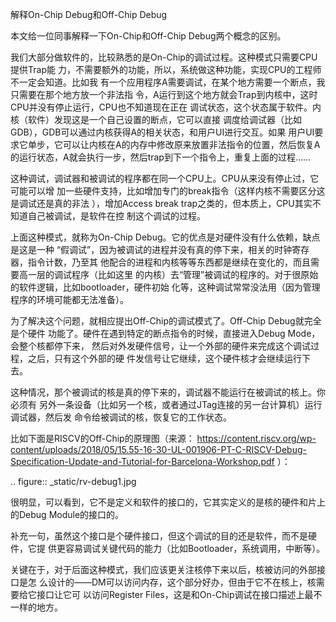     
解释On-Chip Debug和Off-Chip Debug

本文给一位同事解释一下On-Chip和Off-Chip Debug两个概念的区别。

我们大部分做软件的，比较熟悉的是On-Chip的调试过程。这种模式只需要CPU提供Trap能
力，不需要额外的功能，所以，系统做这种功能，实现CPU的工程师不一定会知道。比如我
有一个应用程序A需要调试，在某个地方需要一个断点，我只需要在那个地方放一个非法指
令，A运行到这个地方就会Trap到内核中，这时CPU并没有停止运行，CPU也不知道现在正在
调试状态，这个状态属于软件。内核（软件）发现这是一个自己设置的断点，它可以直接
调度给调试器（比如GDB），GDB可以通过内核获得A的相关状态，和用户UI进行交互。如果
用户UI要求它单步，它可以让内核在A的内存中修改原来放置非法指令的位置，然后恢复A
的运行状态，A就会执行一步，然后trap到下一个指令上，重复上面的过程……

这种调试，调试器和被调试的程序都在同一个CPU上。CPU从来没有停止过，它可能可以增
加一些硬件支持，比如增加专门的break指令（这样内核不需要区分这是调试还是真的非法
），增加Access break trap之类的，但本质上，CPU其实不知道自己被调试，是软件在控
制这个调试的过程。

上面这种模式，就称为On-Chip Debug。它的优点是对硬件没有什么依赖，缺点是这是一种
“假调试”，因为被调试的进程并没有真的停下来，相关的时钟寄存器，指令计数，乃至其
他配合的进程和内核等等东西都是继续在变化的，而且需要高一层的调试程序（比如这里
的内核）去“管理”被调试的程序的。对于很原始的软件逻辑，比如bootloader，硬件初始
化等，这种调试常常没法用（因为管理程序的环境可能都无法准备）。

为了解决这个问题，就相应提出Off-Chip的调试模式了。Off-Chip Debug就完全是个硬件
功能了。硬件在遇到特定的断点指令的时候，直接进入Debug Mode，会整个核都停下来，
然后对外发硬件信号，让一个外部的硬件来完成这个调试过程，之后，只有这个外部的硬
件发信号让它继续，这个硬件核才会继续运行下去。

这种情况，那个被调试的核是真的停下来的，调试器不能运行在被调试的核上。你必须有
另外一条设备（比如另一个核，或者通过JTag连接的另一台计算机）运行调试器，然后发
命令给被调试的核，恢复它的工作状态。

比如下面是RISCV的Off-Chip的原理图（来源：
https://content.riscv.org/wp-content/uploads/2018/05/15.55-16-30-UL-001906-PT-C-RISCV-Debug-Specification-Update-and-Tutorial-for-Barcelona-Workshop.pdf
）：

  .. figure:: _static/rv-debug1.jpg

很明显，可以看到，它不是定义和软件的接口的，它其实定义的是核的硬件和片上的Debug
Module的接口的。

补充一句，虽然这个接口是个硬件接口，但这个调试的目的还是软件，而不是硬件，它提
供更容易调试关键代码的能力（比如Bootloader，系统调用，中断等）。

关键在于，对于后面这种模式，我们应该更关注核停下来以后，核被访问的外部接口是怎
么设计的——DM可以访问内存，这个部分好办，但由于它不在核上，核需要给它接口让它可
以访问Register Files，这是和On-Chip调试在接口描述上最不一样的地方。
